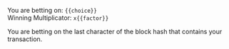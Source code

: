 You are betting on: `{{choice}}`  
Winning Multiplicator: `x{{factor}}`

You are betting on the last character of the block hash that contains your transaction.